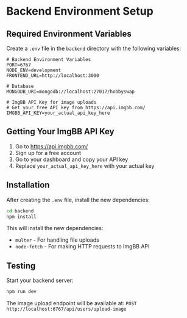 # Backend Environment Setup

## Required Environment Variables

Create a `.env` file in the `backend` directory with the following variables:

```env
# Backend Environment Variables
PORT=6767
NODE_ENV=development
FRONTEND_URL=http://localhost:3000

# Database
MONGODB_URI=mongodb://localhost:27017/hobbyswap

# ImgBB API Key for image uploads
# Get your free API key from https://api.imgbb.com/
IMGBB_API_KEY=your_actual_api_key_here
```

## Getting Your ImgBB API Key

1. Go to https://api.imgbb.com/
2. Sign up for a free account
3. Go to your dashboard and copy your API key
4. Replace `your_actual_api_key_here` with your actual key

## Installation

After creating the `.env` file, install the new dependencies:

```bash
cd backend
npm install
```

This will install the new dependencies:

- `multer` - For handling file uploads
- `node-fetch` - For making HTTP requests to ImgBB API

## Testing

Start your backend server:

```bash
npm run dev
```

The image upload endpoint will be available at:
`POST http://localhost:6767/api/users/upload-image`
